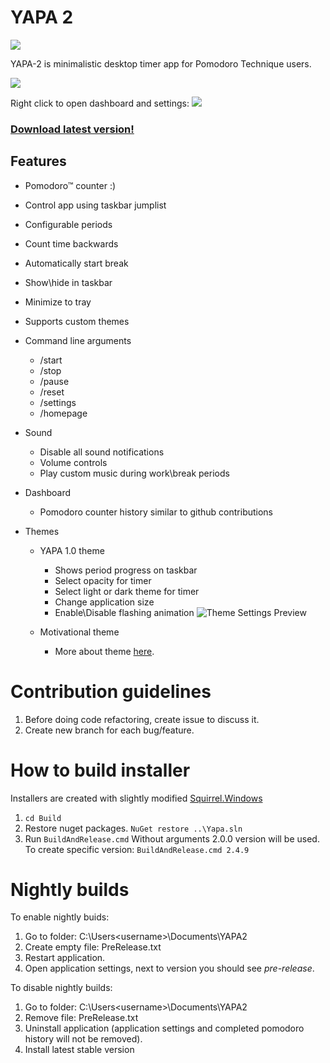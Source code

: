 YAPA 2
====
![](https://floatas.visualstudio.com/_apis/public/build/definitions/85dbe4af-5aee-4fc1-a0cb-40ddc5fcf2d6/3/badge)

YAPA-2 is minimalistic desktop timer app for Pomodoro Technique users. 

![](http://i.imgur.com/VkoEGe0.png)

Right click to open dashboard and settings:
![](http://i.imgur.com/lnhuPzx.png)

### [Download latest version!](https://github.com/YetAnotherPomodoroApp/YAPA-2/releases/latest)

Features
---------

- Pomodoro™ counter :)
- Control app using taskbar jumplist
- Configurable periods
- Count time backwards
- Automatically start break
- Show\hide in taskbar
- Minimize to tray
- Supports custom themes

- Command line arguments
  - /start
  - /stop
  - /pause
  - /reset
  - /settings
  - /homepage

- Sound
  - Disable all sound notifications
  - Volume controls
  - Play custom music during work\break periods

- Dashboard
  - Pomodoro counter history similar to github contributions

- Themes
  - YAPA 1.0 theme
    - Shows period progress on taskbar
    - Select opacity for timer
    - Select light or dark theme for timer
    - Change application size
    - Enable\Disable flashing animation
![Theme Settings Preview](http://imgur.com/ulwYfix.gif)

  - Motivational theme
    - More about theme [here](https://github.com/YetAnotherPomodoroApp/MotivationalTheme).

Contribution guidelines
===
1. Before doing code refactoring, create issue to discuss it.
2. Create new branch for each bug/feature.

How to build installer
===
Installers are created with slightly modified [Squirrel.Windows](https://github.com/floatas/Squirrel.Windows)
1. `cd Build`
2. Restore nuget packages.
``NuGet restore ..\Yapa.sln``
2. Run ``BuildAndRelease.cmd`` 
Without arguments 2.0.0 version will be used.
To create specific version: ``BuildAndRelease.cmd 2.4.9`` 

Nightly builds
===
To enable nightly buids:
1. Go to folder: C:\Users\<username>\Documents\YAPA2
2. Create empty file: PreRelease.txt
3. Restart application.
4. Open application settings, next to version you should see *pre-release*.

To disable nightly builds:
1. Go to folder: C:\Users\<username>\Documents\YAPA2
2. Remove file: PreRelease.txt
3. Uninstall application (application settings and completed pomodoro history will not be removed).
4. Install latest stable version

